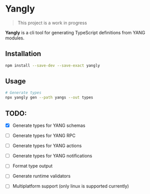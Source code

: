 # Yangly

> This project is a work in progress

**Yangly** is a cli tool for generating TypeScript definitions from YANG modules.


## Installation
```bash
npm install --save-dev --save-exact yangly
```

## Usage

```bash
# Generate types
npx yangly gen --path yangs --out types
```

## TODO:
- [x] Generate types for YANG schemas
- [ ] Generate types for YANG RPC
- [ ] Generate types for YANG actions
- [ ] Generate types for YANG notifications
- [ ] Format type output
- [ ] Generate runtime validators
- [ ] Multiplatform support (only linux is supported currently) 


